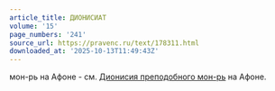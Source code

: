 ```yaml
---
article_title: ДИОНИСИАТ
volume: '15'
page_numbers: '241'
source_url: https://pravenc.ru/text/178311.html
downloaded_at: '2025-10-13T11:49:43Z'
---
```


мон-рь на Афоне - см. [Дионисия преподобного мон-рь](<https://pravenc.ru/text/Дионисия преподобного мон-рь.html>) на Афоне.
